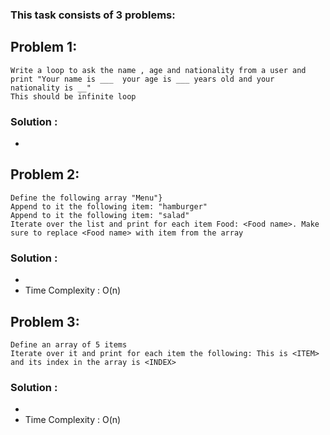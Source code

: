 ### This task consists of 3 problems:

## Problem 1:
```
Write a loop to ask the name , age and nationality from a user and print "Your name is ___  your age is ___ years old and your nationality is __"
This should be infinite loop
```
### Solution :
* 

## Problem 2:
```
Define the following array "Menu"}
Append to it the following item: "hamburger"
Append to it the following item: "salad"
Iterate over the list and print for each item Food: <Food name>. Make sure to replace <Food name> with item from the array
```
### Solution :
* 
* Time Complexity : O(n)

## Problem 3:
```
Define an array of 5 items
Iterate over it and print for each item the following: This is <ITEM> and its index in the array is <INDEX>
```
### Solution :
*
* Time Complexity : O(n)


